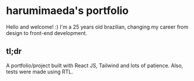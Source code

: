 # harumimaeda's portfolio
Hello and welcome! :)
I'm a 25 years old brazilian, changing my career from design to front-end development. 

## tl;dr
A portfolio/project built with React JS, Tailwind and lots of patience.
Also, tests were made using RTL.
